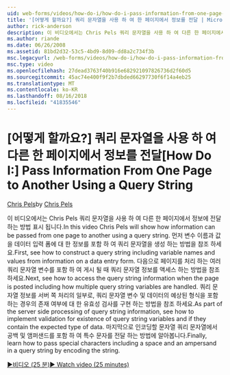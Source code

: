```yaml
---
uid: web-forms/videos/how-do-i/how-do-i-pass-information-from-one-page-to-another-using-a-query-string
title: '[어떻게 할까요?] 쿼리 문자열을 사용 하 여 한 페이지에서 정보를 전달 | Microsoft Docs'
author: rick-anderson
description: 이 비디오에서는 Chris Pels 쿼리 문자열을 사용 하 여 다른 한 페이지에서 정보에 전달 하는 방법 표시 됩니다. 먼저에 쿼리 문자열을 생성 하는 방법을 참조 하는 중...
ms.author: riande
ms.date: 06/26/2008
ms.assetid: 81bd2d32-53c5-4bd9-8d09-dd8a2c734f3b
msc.legacyurl: /web-forms/videos/how-do-i/how-do-i-pass-information-from-one-page-to-another-using-a-query-string
msc.type: video
ms.openlocfilehash: 27dead3763f40b916e682921097826736d2f60d5
ms.sourcegitcommit: 45ac74e400f9f2b7dbded66297730f6f14a4eb25
ms.translationtype: MT
ms.contentlocale: ko-KR
ms.lasthandoff: 08/16/2018
ms.locfileid: "41835546"
---
```

<a name="how-do-i-pass-information-from-one-page-to-another-using-a-query-string"></a><span data-ttu-id="e2e2f-104">[어떻게 할까요?] 쿼리 문자열을 사용 하 여 다른 한 페이지에서 정보를 전달</span><span class="sxs-lookup"><span data-stu-id="e2e2f-104">[How Do I:] Pass Information From One Page to Another Using a Query String</span></span>
====================
<span data-ttu-id="e2e2f-105">[Chris Pels](https://twitter.com/chrispels)</span><span class="sxs-lookup"><span data-stu-id="e2e2f-105">by [Chris Pels](https://twitter.com/chrispels)</span></span>

<span data-ttu-id="e2e2f-106">이 비디오에서는 Chris Pels 쿼리 문자열을 사용 하 여 다른 한 페이지에서 정보에 전달 하는 방법 표시 됩니다.</span><span class="sxs-lookup"><span data-stu-id="e2e2f-106">In this video Chris Pels will show how information can be passed from one page to another using a query string.</span></span> <span data-ttu-id="e2e2f-107">먼저 변수 이름과 값을 데이터 입력 폼에 대 한 정보를 포함 하 여 쿼리 문자열을 생성 하는 방법을 참조 하세요.</span><span class="sxs-lookup"><span data-stu-id="e2e2f-107">First, see how to construct a query string including variable names and values from information on a data entry form.</span></span> <span data-ttu-id="e2e2f-108">다음으로 페이지를 처리 하는 여러 쿼리 문자열 변수를 포함 하 여 게시 될 때 쿼리 문자열 정보를 액세스 하는 방법을 참조 하세요.</span><span class="sxs-lookup"><span data-stu-id="e2e2f-108">Next, see how to access the query string information when the page is posted including how multiple query string variables are handled.</span></span> <span data-ttu-id="e2e2f-109">쿼리 문자열 정보를 서버 쪽 처리의 일부로, 쿼리 문자열 변수 및 데이터의 예상된 형식을 포함 하는 경우의 존재 여부에 대 한 유효성 검사를 구현 하는 방법을 참조 하세요.</span><span class="sxs-lookup"><span data-stu-id="e2e2f-109">As part of the server side processing of query string information, see how to implement validation for existence of query string variables and if they contain the expected type of data.</span></span> <span data-ttu-id="e2e2f-110">마지막으로 인코딩할 문자열 쿼리 문자열에서 공백 및 앰퍼샌드를 포함 하 여 특수 문자를 전달 하는 방법에 알아봅니다.</span><span class="sxs-lookup"><span data-stu-id="e2e2f-110">Finally, learn how to pass special characters including a space and an ampersand in a query string by encoding the string.</span></span>

[<span data-ttu-id="e2e2f-111">&#9654;비디오 (25 분)</span><span class="sxs-lookup"><span data-stu-id="e2e2f-111">&#9654; Watch video (25 minutes)</span></span>](https://channel9.msdn.com/Blogs/ASP-NET-Site-Videos/how-do-i-pass-information-from-one-page-to-another-using-a-query-string)
